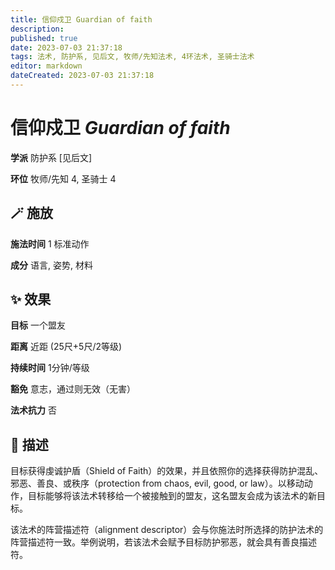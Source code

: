 ```yaml
---
title: 信仰戍卫 Guardian of faith
description: 
published: true
date: 2023-07-03 21:37:18
tags: 法术, 防护系, 见后文, 牧师/先知法术, 4环法术, 圣骑士法术
editor: markdown
dateCreated: 2023-07-03 21:37:18
---
```


# **信仰戍卫** *Guardian of faith*

**学派** 防护系 \[见后文\] 

**环位** 牧师/先知 4, 圣骑士 4

## 🪄 施放

**施法时间** 1 标准动作

**成分** 语言, 姿势, 材料

## ✨ 效果 

**目标** 一个盟友 

**距离** 近距 (25尺+5尺/2等级)  

**持续时间** 1分钟/等级 

**豁免** 意志，通过则无效（无害）

**法术抗力** 否

## 📖 描述

目标获得虔诚护盾（Shield of Faith）的效果，并且依照你的选择获得防护混乱、邪恶、善良、或秩序（protection from chaos, evil, good, or law）。以移动动作，目标能够将该法术转移给一个被接触到的盟友，这名盟友会成为该法术的新目标。

该法术的阵营描述符（alignment descriptor）会与你施法时所选择的防护法术的阵营描述符一致。举例说明，若该法术会赋予目标防护邪恶，就会具有善良描述符。
    